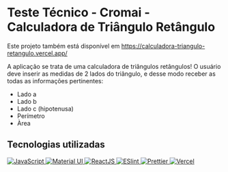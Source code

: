# Teste Técnico - Cromai - Calculadora de Triângulo Retângulo

Este projeto também está disponível em https://calculadora-triangulo-retangulo.vercel.app/

A aplicação se trata de uma calculadora de triângulos retângulos!
O usuário deve inserir as medidas de 2 lados do triângulo, e desse modo receber as todas as informações pertinentes:

- Lado a
- Lado b
- Lado c (hipotenusa)
- Perímetro
- Àrea

## Tecnologias utilizadas

<div align="start" style="margin: auto" >
    <a href="https://www.linkedin.com/in/renato-salgado-dias/">
        <img src="https://img.shields.io/badge/JavaScript-323330?style=for-the-badge&logo=javascript&logoColor=F7DF1E" title="JavaScript" />
    </a>
    <a href="https://www.linkedin.com/in/renato-salgado-dias/">
     <img src="https://img.shields.io/badge/Material%20UI-007FFF?style=for-the-badge&logo=mui&logoColor=white" title="Material UI" />
     </a>
     <a href="https://www.linkedin.com/in/renato-salgado-dias/">
    <img src="https://img.shields.io/badge/React-20232A?style=for-the-badge&logo=react&logoColor=61DAFB" title="ReactJS" />
  </a>  
  <a href="https://www.linkedin.com/in/renato-salgado-dias/">
    <img src="https://img.shields.io/badge/eslint-3A33D1?style=for-the-badge&logo=eslint&logoColor=white" title="ESlint" />
  </a> 
  <a href="https://www.linkedin.com/in/renato-salgado-dias/">
    <img src="https://img.shields.io/badge/Prettier-b50ddb?style=for-the-badge&logo=prettier&logoColor=white" title="Prettier" />
  </a> 
  <a href="https://www.linkedin.com/in/renato-salgado-dias/">
    <img src="https://img.shields.io/badge/Vercel-000000?style=for-the-badge&logo=vercel&logoColor=white" title="Vercel" />
  </a> 
     
</div>
